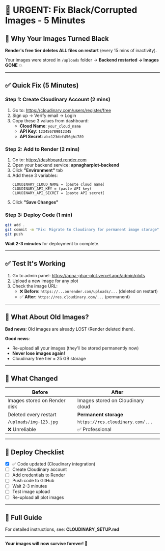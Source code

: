 # 🚨 URGENT: Fix Black/Corrupted Images - 5 Minutes

## 🔴 Why Your Images Turned Black

**Render's free tier deletes ALL files on restart** (every 15 mins of inactivity).

Your images were stored in `/uploads` folder → **Backend restarted → Images GONE** 💥

---

## ✅ Quick Fix (5 Minutes)

### Step 1: Create Cloudinary Account (2 mins)
1. Go to: https://cloudinary.com/users/register/free
2. Sign up → Verify email → Login
3. Copy these 3 values from dashboard:
   - **Cloud Name**: `your_cloud_name`
   - **API Key**: `123456789012345`
   - **API Secret**: `abc123def456ghi789`

### Step 2: Add to Render (2 mins)
1. Go to: https://dashboard.render.com
2. Open your backend service: **apnagharplot-backend**
3. Click **"Environment"** tab
4. Add these 3 variables:
   ```
   CLOUDINARY_CLOUD_NAME = (paste cloud name)
   CLOUDINARY_API_KEY = (paste API key)
   CLOUDINARY_API_SECRET = (paste API secret)
   ```
5. Click **"Save Changes"**

### Step 3: Deploy Code (1 min)
```bash
git add .
git commit -m "Fix: Migrate to Cloudinary for permanent image storage"
git push
```

**Wait 2-3 minutes** for deployment to complete.

---

## ✅ Test It's Working

1. Go to admin panel: https://apna-ghar-plot.vercel.app/admin/plots
2. Upload a new image for any plot
3. Check the image URL:
   - ❌ **Before**: `https://...onrender.com/uploads/...` (deleted on restart)
   - ✅ **After**: `https://res.cloudinary.com/...` (permanent)

---

## 📸 What About Old Images?

**Bad news**: Old images are already LOST (Render deleted them).

**Good news**: 
- Re-upload all your images (they'll be stored permanently now)
- **Never lose images again!**
- Cloudinary free tier = 25 GB storage

---

## 🎯 What Changed

| Before | After |
|--------|-------|
| Images stored on Render disk | Images stored on Cloudinary cloud |
| Deleted every restart | **Permanent storage** |
| `/uploads/img-123.jpg` | `https://res.cloudinary.com/...` |
| ❌ Unreliable | ✅ Professional |

---

## 🚀 Deploy Checklist

- [x] ✅ Code updated (Cloudinary integration)
- [ ] Create Cloudinary account
- [ ] Add credentials to Render
- [ ] Push code to GitHub
- [ ] Wait 2-3 minutes
- [ ] Test image upload
- [ ] Re-upload all plot images

---

## 📖 Full Guide

For detailed instructions, see: **CLOUDINARY_SETUP.md**

---

**Your images will now survive forever! 🎉**

